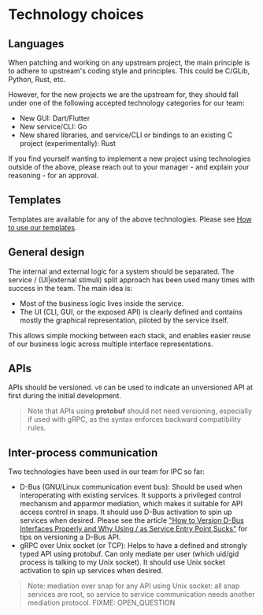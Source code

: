 # Technology choices

## Languages

When patching and working on any upstream project, the main principle is to adhere to upstream's coding style and principles. This could be C/GLib, Python, Rust, etc.

However, for the new projects we are the upstream for, they should fall under one of the following accepted technology categories for our team:

* New GUI: Dart/Flutter
* New service/CLI: Go
* New shared libraries, and service/CLI or bindings to an existing C project (experimentally): Rust

If you find yourself wanting to implement a new project using technologies outside of the above, please reach out to your manager - and explain your reasoning - for an approval.

## Templates

Templates are available for any of the above technologies. Please see [How to use our templates](how-to-use-templates.md).

## General design

The internal and external logic for a system should be separated. The service / (UI|external stimuli) split approach has been used many times with success in the team. The main idea is:

* Most of the business logic lives inside the service.
* The UI (CLI, GUI, or the exposed API) is clearly defined and contains mostly the graphical representation, piloted by the service itself.

This allows simple mocking between each stack, and enables easier reuse of our business logic across multiple interface representations.

## APIs

APIs should be versioned. `v0` can be used to indicate an unversioned API at first during the initial development.

> Note that APIs using **protobuf** should not need versioning, especially if used with gRPC, as the syntax enforces backward compatibility rules.

## Inter-process communication

Two technologies have been used in our team for IPC so far:

* D-Bus (GNU/Linux communication event bus): Should be used when interoperating with existing services. It supports a privileged control mechanism and apparmor mediation, which makes it suitable for API access control in snaps. It should use D-Bus activation to spin up services when desired. Please see the article ["How to Version D-Bus Interfaces Properly and Why Using / as Service Entry Point Sucks"][dbus-versioning] for tips on versioning a D-Bus API.
* gRPC over Unix socket (or TCP): Helps to have a defined and strongly typed API using protobuf. Can only mediate per user (which uid/gid process is talking to my Unix socket). It should use Unix socket activation to spin up services when desired.

> Note: mediation over snap for any API using Unix socket: all snap services are root, so service to service communication needs another mediation protocol. FIXME: OPEN_QUESTION

[dbus-versioning]: https://0pointer.de/blog/projects/versioning-dbus.html
